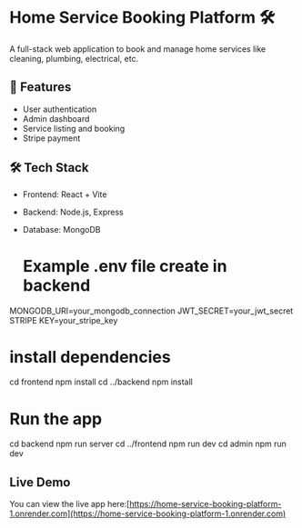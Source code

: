 # Home Service Booking Platform 🛠️

A full-stack web application to book and manage home services like cleaning, plumbing, electrical, etc.

## 🚀 Features
- User authentication
- Admin dashboard
- Service listing and booking
- Stripe payment

## 🛠️ Tech Stack
- Frontend: React + Vite
- Backend: Node.js, Express
- Database: MongoDB

  # Example .env file create in backend
MONGODB_URI=your_mongodb_connection
JWT_SECRET=your_jwt_secret
STRIPE KEY=your_stripe_key

 # install dependencies
cd frontend
npm install
cd ../backend
npm install

# Run the app
cd backend
npm run server
cd ../frontend
npm run dev
cd admin
npm run dev

## Live Demo
You can view the live app here:[https://home-service-booking-platform-1.onrender.com](https://home-service-booking-platform-1.onrender.com)
